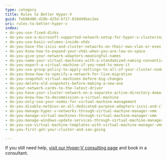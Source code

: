 ```yaml
---
type: category
title: Rules to Better Hyper-V
guid: feb86d86-d18b-425d-b717-010d49bec2ee
uri: rules-to-better-hyper-v
index:
- do-you-use-fixed-disks
- do-you-use-a-microsoft-supported-network-setup-for-hyper-v-clustering
- do-you-use-basic-volumes-inside-vhds
- do-you-have-the-iscsi-and-cluster-networks-on-their-own-vlan-or-even-better-their-own-switch
- do-you-know-how-to-expand-your-vhds-when-you-are-low-on-space
- do-you-give-your-network-adapters-meaningful-names
- do-you-name-your-virtual-machines-with-a-standadized-naming-convention
- do-you-export-a-virtual-machine-if-you-need-to-move-it
- do-you-use-group-policy-to-apply-settings-to-all-of-your-cluster-nodes
- do-you-know-how-to-specify-a-network-for-live-migration
- do-you-snapshot-virtual-machines-before-big-changes
- do-you-delete-old-snapshots-before-making-a-new-one
- do-your-network-cards-to-the-latest-driver
- do-you-have-your-cluster-network-on-a-separate-active-directory-domain
- do-you-know-how-to-decommission-a-virtual-machine
- do-you-only-use-your-nodes-for-virtual-machine-management
- do-you-disable-netbios-on-all-dedicated-purpose-adapters-iscsi-and-cluster-communications
- do-you-manage-hyper-v-networks-through-virtual-machine-manager-vmm
- do-you-manage-virtual-machines-through-virtual-machine-manager-vmm
- do-you-manage-windows-update-services-through-virtual-machine-manager-vmm
- do-you-use-virtual-machine-templates-with-virtual-machine-manager-vmm
- do-you-first-get-your-cluster-and-san-going

---
```

If you still need help, [visit our Hyper-V consulting page](https&#58;//www.ssw.com.au/ssw/Consulting/Hyper-V.aspx) and book in a consultant.

